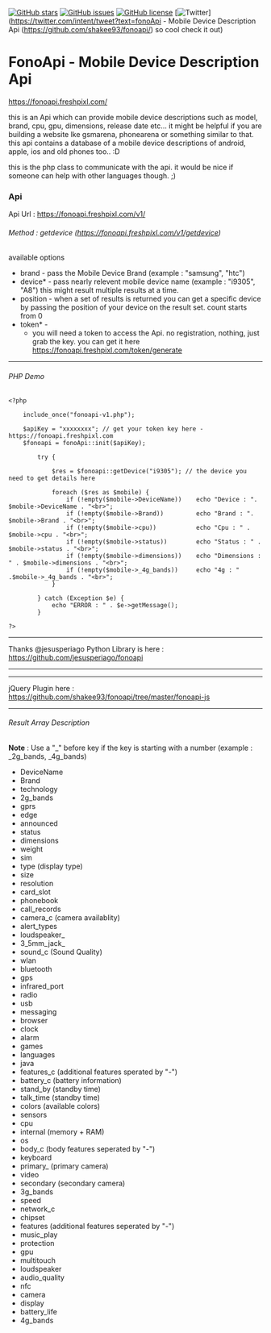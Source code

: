 [![GitHub stars](https://img.shields.io/github/stars/shakee93/fonoapi.svg)](https://github.com/shakee93/fonoapi/stargazers)
[![GitHub issues](https://img.shields.io/github/issues/shakee93/fonoapi.svg)](https://github.com/shakee93/fonoapi/issues)
[![GitHub license](https://img.shields.io/badge/license-MIT-blue.svg)](https://raw.githubusercontent.com/shakee93/fonoapi/master/LICENSE)
[![Twitter](https://img.shields.io/twitter/url/https/github.com/shakee93/fonoapi/.svg?style=social)](https://twitter.com/intent/tweet?text=fonoApi - Mobile Device Description Api (https://github.com/shakee93/fonoapi/) so cool check it out)
# FonoApi - Mobile Device Description Api
https://fonoapi.freshpixl.com/

this is an Api which can provide mobile device descriptions such as model, brand, cpu, gpu, dimensions, release date etc...
it might be helpful if you are building a website lke gsmarena, phonearena or something similar to that. this api contains a database of a mobile device descriptions of android, apple, ios and old phones too.. :D

this is the php class to communicate with the api. it would be nice if someone can help with other languages though. ;)

### Api
Api Url : https://fonoapi.freshpixl.com/v1/

###### Method : getdevice (https://fonoapi.freshpixl.com/v1/getdevice)
available options
  - brand - 
       pass the Mobile Device Brand (example : "samsung", "htc")
  - device* - 
       pass nearly relevent mobile device name (example : "i9305", "A8") 
       this might result multiple results at a time.
  - position -
       when a set of results is returned you can get a specific device by passing the position of your device on the result set. count starts from 0
  - token* -
    - you will need a token to access the Api. no registration, nothing, just grab the key.
      you can get it here https://fonoapi.freshpixl.com/token/generate

------
###### PHP Demo

```
<?php

	include_once("fonoapi-v1.php");

	$apiKey = "xxxxxxxx"; // get your token key here - https://fonoapi.freshpixl.com
	$fonoapi = fonoApi::init($apiKey);
	
		try {

			$res = $fonoapi::getDevice("i9305"); // the device you need to get details here

			foreach ($res as $mobile) {
				if (!empty($mobile->DeviceName)) 	echo "Device : ". $mobile->DeviceName . "<br>";
				if (!empty($mobile->Brand)) 		echo "Brand : ". $mobile->Brand . "<br>";
				if (!empty($mobile->cpu)) 			echo "Cpu : " . $mobile->cpu . "<br>";
				if (!empty($mobile->status)) 		echo "Status : " . $mobile->status . "<br>";
				if (!empty($mobile->dimensions)) 	echo "Dimensions : " . $mobile->dimensions . "<br>";
				if (!empty($mobile->_4g_bands)) 	echo "4g : " .$mobile->_4g_bands . "<br>";
			}

		} catch (Exception $e) {
			echo "ERROR : " . $e->getMessage();
		}

?>
```

------

Thanks @jesusperiago
Python Library is here : https://github.com/jesusperiago/fonoapi

------

------

jQuery Plugin here : https://github.com/shakee93/fonoapi/tree/master/fonoapi-js

------

###### Result Array Description

**Note** : Use a "_" before key if the key is starting with a number (example : _2g_bands, _4g_bands)

- DeviceName
- Brand
- technology
- 2g_bands
- gprs
- edge
- announced
- status
- dimensions
- weight
- sim
- type (display type)
- size
- resolution
- card_slot
- phonebook
- call_records
- camera_c (camera availablity)
- alert_types
- loudspeaker_
- 3_5mm_jack_
- sound_c (Sound Quality)
- wlan
- bluetooth
- gps
- infrared_port
- radio
- usb
- messaging
- browser
- clock
- alarm
- games
- languages
- java
- features_c (additional features sperated by "-")
- battery_c (battery information)
- stand_by (standby time)
- talk_time (standby time)
- colors (available colors)
- sensors
- cpu
- internal (memory + RAM)
- os
- body_c (body features seperated by "-")
- keyboard
- primary_ (primary camera)
- video
- secondary (secondary camera)
- 3g_bands
- speed
- network_c
- chipset
- features  (additional features seperated by "-")
- music_play
- protection
- gpu
- multitouch
- loudspeaker
- audio_quality
- nfc
- camera
- display
- battery_life
- 4g_bands

